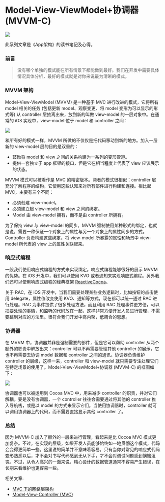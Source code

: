 # Model-View-ViewModel+协调器 (MVVM-C)


![](https://github.com/liuzhongning/Articles/blob/master/resources/App-MVC-01.jpg)


此系列文章是《App架构》的读书笔记及心得。

### 前言

> 没有哪个单独的模式能在所有情景下都能做到最好。我们在开发中需要具体情况具体分析，最好的模式就是对你来说最为清晰的模式。


### MVVM 架构

Model-View-ViewModel (MVVM) 是一种基于 MVC 进行改进的模式，它将所有 model 相关的任务 (包括更新 model、观察变更、将 model 变形为可以显示的形式等) 从 controller 层抽离出来，放到新的叫做 view-model 的一层对象中。在通常的 iOS 实现中，view-model 位于 model 和 controller 之间：

![](https://github.com/liuzhongning/Articles/blob/master/resources/App-MVVM-01.jpg)


和所有好的模式一样，MVVM 所做的不仅仅是把代码移动到新的地方。加入一层新的 view-model 层的目的是双重的：

- 鼓励将 model 和 view 之间的关系构建为一系列的变形管道。
- 提供一套独立于 app 框架的接口，但是它在相当程度上代表了 view 应该展示的状态。

MVVM 模式可以被看作是 MVC 的精密版本。两者的模式很相似：controller 层充分了解程序的结构，它使用这些认知来对所有部件进行构建和连接。相比起 MVC，主要有三个不同：

- 必须创建 view-model。
- 必须建立起 view-model 和 view 之间的绑定。
- Model 由 view-model 拥有，而不是由 controller 所拥有。

为了保持 view 与 view-model 的同步，MVVM 强制使用某种形式的绑定，也就是说，需要一种保证一个对象上的属性与另一个对象上的属性同步的方式。Controller 负责构建这些绑定，将 view-model 所暴露的属性和场景中 view-model 所代表的 view 上的属性关联起来。

### 响应式编程

一般我们使用响应式编程的方式来实现绑定，响应式编程能够很好的展示 MVVM 的优势。在 iOS 开发中，我们可以使用 KVO 或者通知来实现响应式编程。另外我们还可以使用响应式编程的经典框架 [ReactiveCocoa](https://github.com/ReactiveCocoa)。

关于 RAC，在 iOS 开发中，当我们需要处理某些业务逻辑时，比如按钮的点击使用 delegate，属性值改变使用 KVO、通知等方式，现在都可以统一通过 RAC 进行处理。RAC 为事件提供了很多处理方法，而且利用 RAC 处理事件更方便，可以把要处理的事情，和监听的代码放在一起，这样非常方便开发人员进行管理，不需要跳到对应的方法里。很符合我们开发中高内聚，低耦合的思想。


### 协调器

在 MVVM 中，协调器并非是强制需要的部件，但是它可以帮助 controller 从两个额外的职责中解放出来：controller 可以不再需要管理其他 controller 的展示，它也不再需要去协调 model 数据和 controller 之间的通讯。协调器负责维护 controller 的层级，这样一来，controller 和 view-model 就只需要专注处理它们在特定场景的使用了。Model-View-ViewModel+协调器 (MVVM-C) 的框图如下：

![](https://github.com/liuzhongning/Articles/blob/master/resources/App-MVVM-02.jpg)

协调器也可以被运用到 Cocoa MVC 中，用来减少 controller 的职责，并对它们解耦。要是没有协调器，一个 controller 往往会需要通过将其他的 controller 推入导航栈，或是以 model 的方式来显示它们。当使用协调器时，controller 就可以调用协调器上的代码，而不需要直接显示其他 controller 了。



### 总结

因为 MVVM-C 加入了额外的一层来进行管理，看起来是比 Cocoa MVC 模式更加复杂。不过，在实现的层级，如果开发人员能够始终如一地贯彻这个模式，代码会变得更简单一些。这里说的简单并不意味着容易，只有当你对常见的响应式代码变形熟悉以后，才不会对书写代码感到无从下手，才不会对调试问题感到懊恼沮丧。不过，从令人高兴的一面来说，精心设计的数据管道通常不容易产生错误，在长期来看维护也更容易一些。

相关文章:

- [MVC 下的网络层架构](https://github.com/liuzhongning/Articles/blob/master/contents/MVC%20下的网络层架构.md)
- [Model-View-Controller (MVC)](https://github.com/liuzhongning/Articles/blob/master/contents/Model-View-Controller%20(MVC).md)

